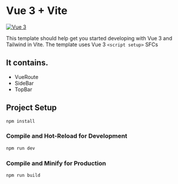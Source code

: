 # Vue 3 + Vite

[![Vue 3](https://img.shields.io/badge/Vue-3-green)](https://img.shields.io/badge/Vue-3-green)

This template should help get you started developing with Vue 3 and Tailwind in Vite. The template uses Vue 3 `<script setup>` SFCs

## It contains.
* VueRoute
* SideBar
* TopBar

## Project Setup

```sh
npm install
```

### Compile and Hot-Reload for Development

```sh
npm run dev
```

### Compile and Minify for Production

```sh
npm run build
```
### 
